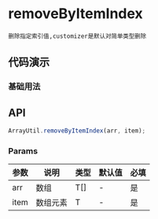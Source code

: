 # removeByItemIndex

`删除指定索引值,customizer是默认对简单类型删除`


## 代码演示

### 基础用法


## API
```jsx | pure
ArrayUtil.removeByItemIndex(arr, item);
```

### Params

| 参数 | 说明     | 类型 | 默认值 | 必填 |
| ---- | -------- | ---- | ------ | ---- |
| arr  | 数组     | T[]  | -      | 是   |
| item | 数组元素 | T    | -      | 是   |
